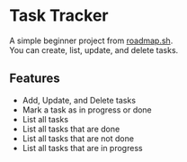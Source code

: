 # Task Tracker

A simple beginner project from [roadmap.sh](https://roadmap.sh/projects/task-tracker).  
You can create, list, update, and delete tasks.

## Features
- Add, Update, and Delete tasks
- Mark a task as in progress or done
- List all tasks
- List all tasks that are done
- List all tasks that are not done
- List all tasks that are in progress
